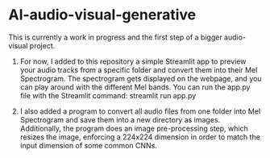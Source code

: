 # AI-audio-visual-generative
This is currently a work in progress and the first step of a bigger audio-visual project.

1) For now, I added to this repository a simple Streamlit app to preview your audio tracks from a specific folder and convert them into their Mel Spectrogram. The spectrogram gets displayed on the webpage, and you can play around with the different Mel bands. You can run the app.py file with the Streamlit command: streamlit run app.py

2) I also added a program to convert all audio files from one folder into Mel Spectrogram and save them into a new directory as images. Additionally, the program does an image pre-processing step, which resizes the image, enforcing a 224x224 dimension in order to match the input dimension of some common CNNs. 


